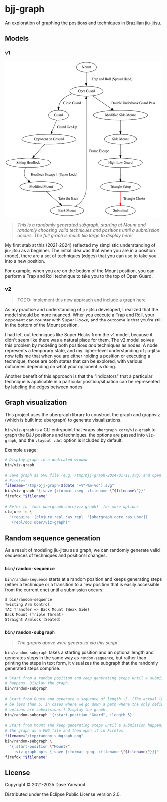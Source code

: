 # bjj-graph

An exploration of graphing the positions and techniques in Brazilian jiu-jitsu.

## Models

### v1

<img
  src="examples/v1-random-subgraph.svg"
  alt="a graph of jiu-jitsu techniques"
  height="500px" >

> _This is a randomly generated subgraph, starting at Mount and randomly
> choosing valid techniques and positions until a submission occurs. The full
> graph is much too large to display here!_

My first stab at this (2021-2024) reflected my simplistic understanding of
jiu-jitsu as a beginner. The initial idea was that when you are in a position
(node), there are a set of techniques (edges) that you can use to take you into
a new position.

For example, when you are on the bottom of the Mount position, you can perform a
Trap and Roll technique to take you to the top of Open Guard.

### v2

> TODO: Implement this new approach and include a graph here

As my practice and understanding of jiu-jitsu developed, I realized that the
model should be more nuanced. When you execute a Trap and Roll, your opponent
can counter with Super Hooks, and the outcome is that you're still in the bottom
of the Mount position.

I had left out techniques like Super Hooks from the v1 model, because it didn't
seem like there was a natural place for them. The v2 model solves this problem
by modeling both positions _and_ techniques as nodes. A node represents a
temporary state, and my higher-level understanding of jiu-jitsu now tells me
that when you are either holding a position or executing a technique, those are
both states that can be explored, with various outcomes depending on what your
opponent is doing.

Another benefit of this approach is that the "indicators" that a particular
technique is applicable in a particular position/situation can be represented by
labeling the edges between nodes.

## Graph visualization

This project uses the ubergraph library to construct the graph and graphviz
(which is built into ubergraph) to generate visualizations.

`bin/viz-graph` is a CLI entrypoint that wraps `ubergraph.core/viz-graph` to
graph the BJJ positions and techniques. the options are passed into `viz-graph`,
and the `:layout :dot` option is included by default.

Example usage:

```bash
# Display graph in a dedicated window
bin/viz-graph

# Save graph as SVG file (e.g. /tmp/bjj-graph-2024-01-11.svg) and open it in
# Firefox
filename="/tmp/bjj-graph-$(date '+%Y-%m-%d').svg"
bin/viz-graph "{:save {:format :svg, :filename \"$filename\"}}"
firefox "$filename"

# Refer to `(doc ubergraph.core/viz-graph)` for more options
clojure -e \
  "(require '[clojure.repl :as repl] '[ubergraph.core :as uber])
   (repl/doc uber/viz-graph)"
```

## Random sequence generation

As a result of modeling jiu-jitsu as a graph, we can randomly generate valid
sequences of techniques and positional changes.

### `bin/random-sequence`

`bin/random-sequence` starts at a random position and keeps generating steps
(either a technique or a transition to a new position that is easily accessible
from the current one) until a submission occurs:

```
$ bin/random-sequence
Twisting Arm Control
TAC Transfer => Back Mount (Weak Side)
Back Mount (Triple Threat)
Straight Armlock (Seated)
```

### `bin/random-subgraph`

> _The graphs above were generated via this script._

`bin/random-subgraph` takes a starting position and an optional length and
generates steps in the same way as `random-sequence`, but rather than printing
the steps in text form, it visualizes the subgraph that the randomly generated
steps comprise.

```bash
# Start from a random position and keep generating steps until a submission
# happens. Display the graph.
bin/random-subgraph

# Start from Guard and generate a sequence of length ~5. (The actual length may
# be less than 5, in cases where we go down a path where the only definide
# options are submissions.) Display the graph.
bin/random-subgraph '{:start-position "Guard", :length 5}'

# Start from Mount and keep generating steps until a submission happens. Save
# the graph as a PNG file and then open it in Firefox.
filename="/tmp/random-subgraph.png"
bin/random-subgraph \
  "{:start-position \"Mount\",
    :viz-graph-opts {:save {:format :png, :filename \"$filename\"}}}"
firefox "$filename"
```

## License

Copyright © 2021-2025 Dave Yarwood

Distributed under the Eclipse Public License version 2.0.
